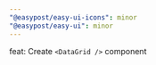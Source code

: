 ```yaml
---
"@easypost/easy-ui-icons": minor
"@easypost/easy-ui": minor
---
```


feat: Create `<DataGrid />` component
